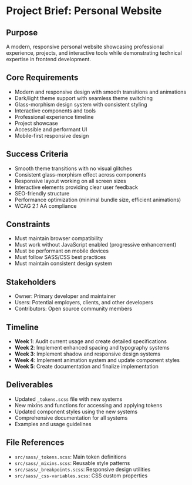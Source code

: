# Project Brief: Personal Website

## Purpose

A modern, responsive personal website showcasing professional experience, projects, and interactive tools while demonstrating technical expertise in frontend development.

## Core Requirements

- Modern and responsive design with smooth transitions and animations
- Dark/light theme support with seamless theme switching
- Glass-morphism design system with consistent styling
- Interactive components and tools
- Professional experience timeline
- Project showcase
- Accessible and performant UI
- Mobile-first responsive design

## Success Criteria

- Smooth theme transitions with no visual glitches
- Consistent glass-morphism effect across components
- Responsive layout working on all screen sizes
- Interactive elements providing clear user feedback
- SEO-friendly structure
- Performance optimization (minimal bundle size, efficient animations)
- WCAG 2.1 AA compliance

## Constraints

- Must maintain browser compatibility
- Must work without JavaScript enabled (progressive enhancement)
- Must be performant on mobile devices
- Must follow SASS/CSS best practices
- Must maintain consistent design system

## Stakeholders

- Owner: Primary developer and maintainer
- Users: Potential employers, clients, and other developers
- Contributors: Open source community members

## Timeline

- **Week 1**: Audit current usage and create detailed specifications
- **Week 2**: Implement enhanced spacing and typography systems
- **Week 3**: Implement shadow and responsive design systems
- **Week 4**: Implement animation system and update component styles
- **Week 5**: Create documentation and finalize implementation

## Deliverables

- Updated `_tokens.scss` file with new systems
- New mixins and functions for accessing and applying tokens
- Updated component styles using the new systems
- Comprehensive documentation for all systems
- Examples and usage guidelines

## File References

- `src/sass/_tokens.scss`: Main token definitions
- `src/sass/_mixins.scss`: Reusable style patterns
- `src/sass/_breakpoints.scss`: Responsive design utilities
- `src/sass/_css-variables.scss`: CSS custom properties
